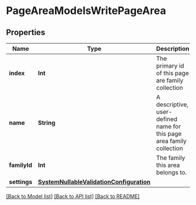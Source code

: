 # PageAreaModelsWritePageArea

## Properties
Name | Type | Description | Notes
------------ | ------------- | ------------- | -------------
**index** | **Int** | The primary id of this page are family collection | [optional] 
**name** | **String** | A descriptive, user-defined name for this page area family collection | [optional] 
**familyId** | **Int** | The family this area belongs to. | [optional] 
**settings** | [**SystemNullableValidationConfiguration**](SystemNullableValidationConfiguration.md) |  | [optional] 

[[Back to Model list]](../README.md#documentation-for-models) [[Back to API list]](../README.md#documentation-for-api-endpoints) [[Back to README]](../README.md)


